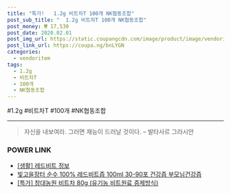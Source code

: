 ```yaml
--- 
title: "특가!   1.2g 비트차T 100개 NK협동조합" 
post_sub_title: "  1.2g 비트차T 100개 NK협동조합" 
post_money: ₩ 17,530 
post_date: 2020.02.01 
post_img_url: https://static.coupangcdn.com/image/product/image/vendoritem/2019/05/29/3196169775/1eb7c907-aa0c-4d11-8a82-55953583f804.jpg 
post_link_url: https://coupa.ng/bnLYGN 
categories: 
  - vendoritem 
tags: 
  - 1.2g 
  - 비트차T 
  - 100개 
  - NK협동조합 
--- 
```

  #1.2g #비트차T #100개 #NK협동조합 
<hr> 

> 자신을 내보여라. 그러면 재능이 드러날 것이다. – 발타사르 그라시안 


### POWER LINK

* <a href="https://blog.naver.com/sakai111/221764989710" target="_blank"> [생활] 레드비트 정보 </a>
* <a href="https://blog.naver.com/an0733/221784596860" target="_blank">빛고을장터 순수 100% 레드비트즙 100ml 30-90포 건강즙 부모님건강즙</a>
* <a href="https://blog.naver.com/sakai111/221792069241" target="_blank">[특가] 창대농원 비트차 80g (유기농 비트원료 증제방식)</a>
